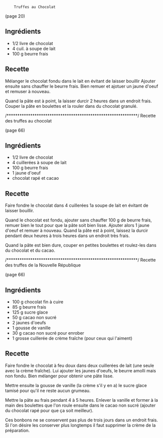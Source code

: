 		Truffes au Chocolat

(page 20)
## Ingrédients
* 1/2 livre de chocolat
* 4 cuil. à soupe de lait
* 100 g beurre frais

## Recette
Mélanger le chocolat fondu dans le lait en évitant de laisser bouillir
Ajouter ensuite sans chauffer le beurre frais.
Bien remuer et ajotuer un jaune d'oeuf et remuser à nouveau. 

Quand la pâte est à point, la laisser durcir 2 heures dans un endroit
frais. Couper la pâte en boulettes et la rouler dans du chocolat
granulé.


/*************************************************************/
		Recette des truffes au chocolat

(page 66)

## Ingrédients
* 1/2 livre de chocolat
* 4 cuillerées à soupe de lait
* 100 g beurre frais
* 1 jaune d'oeuf
* chocolat rapé et cacao

## Recette
Faire fondre le chocolat dans 4 cuillerées 1a soupe de lait en évitant
de laisser bouillir.

Quand le chocolat est fondu, ajouter sans chauffer 100 g de beurre
frais, remuer bien le tout pour que la pâte soit bien lisse.
Ajouter alors 1 jaune d'oeuf et remuer à nouveau. Quand la pâte est à
point, laissez la durcir pendant deux heures à trois heures dans un
endroit très frais.

Quand la pâte est bien dure, couper en petites boulettes et roulez-les
dans du chocolat et du cacao.

/*************************************************************/
		Recette des truffes de la Nouvelle République

(page 66)

## Ingrédients
* 100 g chocolat fin à cuire
*  85 g beurre frais
* 125 g sucre glace
*  50 g cacao non sucré
*   2 jaunes d'oeufs
*   1 gousse de vanille
*  30 g cacao non sucré pour enrober
*   1 grosse cuillerée de crème fraîche (pour ceux qui l'aiment)

## Recette
Faire fondre le chocolat à feu doux dans deux cuillerées de lait 
(une seule avec la crème fraîche). Lui ajouter les jaunes d'oeufs, le
beurre amolli mais non fondu. Bien mélanger pour obtenir une pâte
lisse.

Mettre ensuite la gousse de vanille (la crème s'il y en a) le sucre
glace tamisé pour qu'il ne reste aucun grumeau.

Mettre la pâte au frais pendant 4 à 5 heures. Enlever la vanille et
former à la main des boulettes que l'on roule ensuite dans le cacao
non sucré (ajouter du chocolat rapé pour que ça soit meilleur).


Ces bonbons ne se conservent pas plus de trois jours dans un endroit
frais. Si l'on désire les conserver plus longtemps il faut supprimer
la crème de la préparation.

